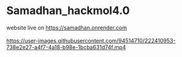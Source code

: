 # Samadhan_hackmol4.0
website live on https://samadhan.onrender.com 
<br/><br/>
https://user-images.githubusercontent.com/94514710/222410953-738e2e27-a4f7-4a18-b98e-1bcba631d74f.mp4
